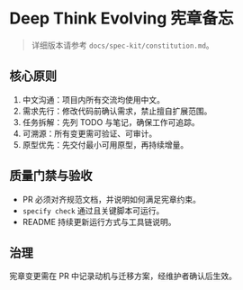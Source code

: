# Deep Think Evolving 宪章备忘

> 详细版本请参考 `docs/spec-kit/constitution.md`。

## 核心原则
1. 中文沟通：项目内所有交流均使用中文。
2. 需求先行：修改代码前确认需求，禁止擅自扩展范围。
3. 任务拆解：先列 TODO 与笔记，确保工作可追踪。
4. 可溯源：所有变更需可验证、可审计。
5. 原型优先：先交付最小可用原型，再持续增量。

## 质量门禁与验收
- PR 必须对齐规范文档，并说明如何满足宪章约束。
- `specify check` 通过且关键脚本可运行。
- README 持续更新运行方式与工具链说明。

## 治理
宪章变更需在 PR 中记录动机与迁移方案，经维护者确认后生效。
